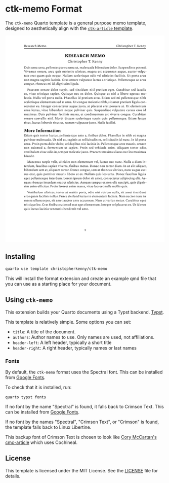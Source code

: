 # ctk-memo Format

The `ctk-memo` Quarto template is a general purpose memo template, designed to aesthetically align with the [`ctk-article` template](https://github.com/christopherkenny/ctk-article).

<!-- pdftools::pdf_convert('template.pdf', pages = 1) -->
![[template.qmd](template.qmd)](template_1.png)

## Installing

```bash
quarto use template christopherkenny/ctk-memo
```

This will install the format extension and create an example qmd file
that you can use as a starting place for your document.

## Using `ctk-memo`

This extension builds your Quarto documents using a Typst backend.
[Typst](https://github.com/typst/typst).

This template is relatively simple.
Some options you can set:

- `title`: A title of the document.
- `authors`: Author names to use. Only names are used, not affiliations.
- `header-left`: A left header, typically a short title
- `header-right`: A right header, typically names or last names


### Fonts

By default, the `ctk-memo` format uses the Spectral font. This can be installed from [Google Fonts](https://fonts.google.com/specimen/Spectral).

To check that it is installed, run:

```
quarto typst fonts
```

If no font by the name "Spectral" is found, it falls back to Crimson Text. This can be installed from [Google Fonts](https://fonts.google.com/specimen/Crimson+Text).

If no font by the names "Spectral", "Crimson Text", or "Crimson" is found, the template falls back to Linux Libertine.

This backup font of Crimson Text is chosen to look like [Cory McCartan's cmc-article](https://github.com/corymccartan/cmc-article) which uses Cochineal.

## License

This template is licensed under the MIT License. See the [LICENSE](LICENSE) file for details.
